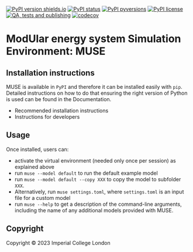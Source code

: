 [![PyPI version shields.io](https://img.shields.io/pypi/v/MUSE-OS.svg)](https://pypi.python.org/pypi/MUSE-OS/)
[![PyPI status](https://img.shields.io/pypi/status/MUSE-OS.svg)](https://pypi.python.org/pypi/MUSE-OS/)
[![PyPI pyversions](https://img.shields.io/pypi/pyversions/MUSE-OS.svg)](https://pypi.python.org/pypi/MUSE-OS/)
[![PyPI license](https://img.shields.io/pypi/l/MUSE-OS.svg)](https://pypi.python.org/pypi/MUSE-OS/)
[![QA, tests and publishing](https://github.com/EnergySystemsModellingLab/MUSE_OS/actions/workflows/ci.yml/badge.svg)](https://github.com/EnergySystemsModellingLab/MUSE_OS/actions/workflows/ci.yml)
[![codecov](https://codecov.io/gh/EnergySystemsModellingLab/MUSE_OS/graph/badge.svg?token=KJFHOHMKWK)](https://codecov.io/gh/EnergySystemsModellingLab/MUSE_OS)

# ModUlar energy system Simulation Environment: MUSE

## Installation instructions

MUSE is available in `PyPI` and therefore it can be installed easily with `pip`. Detailed instructions on how to do that ensuring the right version of Python is used can be found in the Documentation.

- Recommended installation instructions
- Instructions for developers

## Usage

Once installed, users can:

- activate the virtual environment (needed only once per session) as explained
  above
- run `muse --model default` to run the default example model
- run `muse --model default --copy XXX` to copy the model to subfolder `XXX`.
- Alternatively, run `muse settings.toml`, where `settings.toml` is an input
  file for a custom model
- run `muse --help` to get a description of the command-line arguments,
    including the name of any additional models provided with MUSE.

## Copyright

Copyright © 2023 Imperial College London
